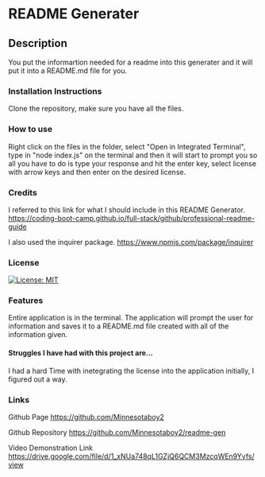 
# README Generater

## Description

You put the informartion needed for a readme into this generater and it will put it into a README.md file for you.

### Installation Instructions

Clone the repository, make sure you have all the files.

### How to use

Right click on the files in the folder, select "Open in Integrated Terminal", type in "node index.js" on the terminal and then it will start to prompt you so all you have to do is type your response and hit the enter key, select license with arrow keys and then enter on the desired license.

### Credits

I referred to this link for what I should include in this README Generator. https://coding-boot-camp.github.io/full-stack/github/professional-readme-guide

I also used the inquirer package. https://www.npmjs.com/package/inquirer

### License

[![License: MIT](https://img.shields.io/badge/License-MIT-yellow.svg)](https://opensource.org/licenses/MIT)


### Features
Entire application is in the terminal. The application will prompt the user for information and saves it to a README.md file created with all of the information given.
#### Struggles I have had with this project are...
I had a hard Time with inetegrating the license into the application initially, I figured out a way.

### Links
Github Page https://github.com/Minnesotaboy2

Github Repository https://github.com/Minnesotaboy2/readme-gen

 Video Demonstration Link https://drive.google.com/file/d/1_xNUa748qL1GZjQ6QCM3MzcqWEn9Yvfs/view